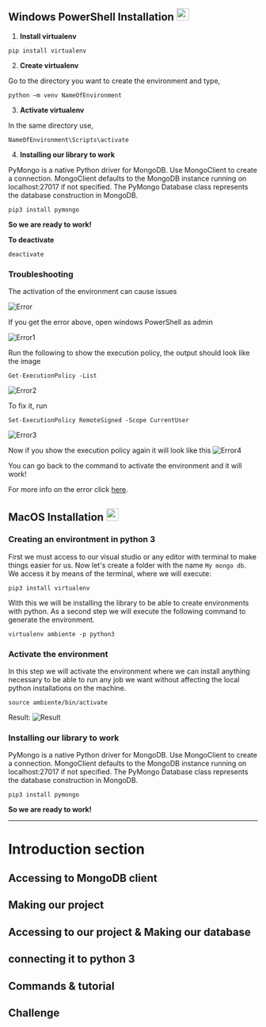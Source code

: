 ## Windows PowerShell Installation <img src="https://upload.wikimedia.org/wikipedia/commons/c/c7/Windows_logo_-_2012.png" width="25" height="25">

1. **Install virtualenv**

~~~
pip install virtualenv 
~~~

2. **Create virtualenv**

Go to the directory you want to create the environment and type,
~~~
python –m venv NameOfEnvironment 
~~~

3. **Activate virtualenv**

In the same directory use,
~~~
NameOfEnvironment\Scripts\activate
~~~

4. **Installing our library to work**

PyMongo is a native Python driver for MongoDB. Use MongoClient to create a connection. MongoClient defaults to the MongoDB instance running on localhost:27017 if not specified. The PyMongo Database class represents the database construction in MongoDB.

~~~
pip3 install pymongo
~~~ 

<strong>So we are ready to work!</strong>

**To deactivate**

~~~
deactivate
~~~

### Troubleshooting

The activation of the environment can cause issues

![Error](https://www.cdmon.com/images/easyblog_articles/1695/b2ap3_large_scrip.png)

If you get the error above, open windows PowerShell as admin

![Error1](https://www.cdmon.com/images/easyblog_articles/1695/b2ap3_medium_script-1.png)

Run the following to show the execution policy, the output should look like the image

~~~
Get-ExecutionPolicy -List
~~~

![Error2](https://www.cdmon.com/images/easyblog_articles/1695/script-2.png)

To fix it, run 
~~~
Set-ExecutionPolicy RemoteSigned -Scope CurrentUser
~~~

![Error3](https://www.cdmon.com/images/easyblog_articles/1695/script-3.png)

Now if you show the execution policy again it will look like this
![Error4](https://www.cdmon.com/images/easyblog_articles/1695/script-4.png)

You can go back to the command to activate the environment and it will work!

For more info on the error click [here](https://www.cdmon.com/es/blog/la-ejecucion-de-scripts-esta-deshabilitada-en-este-sistema-te-contamos-como-actuar).


## MacOS Installation <img src="https://upload.wikimedia.org/wikipedia/commons/thumb/a/ab/Icon-Mac.svg/2048px-Icon-Mac.svg.png" width="25" height="25">

### Creating an environtment in python 3

First we must access to our visual studio or any editor with terminal to make things easier for us. Now let's create a folder with the name `My mongo db`. We access it by means of the terminal, where we will execute: 

~~~
pip3 install virtualenv
~~~

With this we will be installing the library to be able to create environments with python. As a second step we will execute the following command to generate the environment.

~~~
virtualenv ambiente -p python3
~~~

### Activate the environment

In this step we will activate the environment where we can install anything necessary to be able to run any job we want without affecting the local python installations on the machine.

~~~
source ambiente/bin/activate
~~~

Result:
![Result](https://snipboard.io/iBmwx0.jpg)

### Installing our library to work

PyMongo is a native Python driver for MongoDB. Use MongoClient to create a connection. MongoClient defaults to the MongoDB instance running on localhost:27017 if not specified. The PyMongo Database class represents the database construction in MongoDB.

~~~
pip3 install pymongo
~~~

<strong>So we are ready to work!</strong>

---

# Introduction section

## Accessing to MongoDB client

## Making our project

## Accessing to our project & Making our database

## connecting it to python 3

## Commands & tutorial

## Challenge



